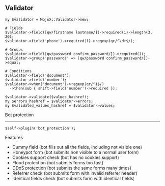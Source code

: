 Validator
---------

    my $validator = MojoX::Validator->new;

    # Fields
    $validator->field([qw/firstname lastname/])->required(1)->length(3, 20);
    $validator->field('phone')->required(1)->regexp(qr/^\d+$/);

    # Groups
    $validator->field([qw/password confirm_password/])->required(1);
    $validator->group('passwords' => [qw/password confirm_password/])->equal;

    # Conditions
    $validator->field('document');
    $validator->field('number');
    $validator->when('document')->regexp(qr/^1$/)
      ->then(sub { shift->field('number')->required });

    $validator->validate($values_hashref);
    my $errors_hashref = $validator->errors;
    my $validated_values_hashref = $validator->values;

Bot protection
______________

    $self->plugin('bot_protection');

Features

* Dummy field (bot fills out all the fields, including not visible one)
* Honeypot form (bot submits non visible to a normal user form)
* Cookies support check (bot has no cookies support)
* Flood protection (bot submits forms too fast)
* DDoS protection (bot submits the same forms many times)
* Referrer check (bot submits form with invalid referrer header)
* Identical fields check (bot submits form with identical fields)
